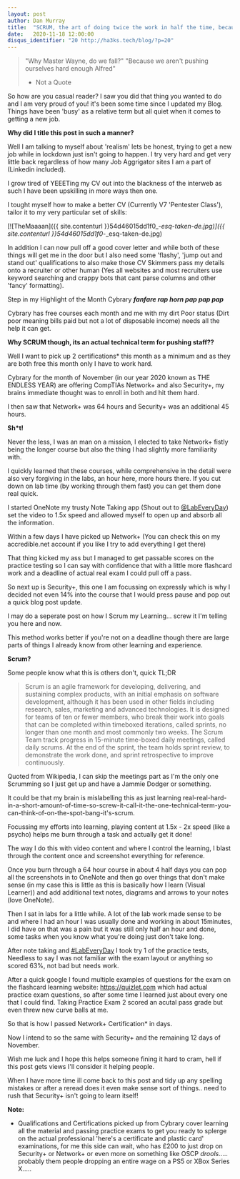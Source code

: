 ```yaml
---
layout: post
author: Dan Murray
title:  "SCRUM, the art of doing twice the work in half the time, because you're a god damn madman"
date:   2020-11-18 12:00:00
disqus_identifier: "20 http://ha3ks.tech/blog/?p=20"
---
```


>"Why Master Wayne, do we fall?"
>"Because we aren't pushing ourselves hard enough Alfred"
>- Not a Quote

So how are you casual reader? I saw you did that thing you wanted to do and I am very proud of you! it's been some time since I updated my Blog. Things have been 'busy' as a relative term but all quiet when it comes to getting a new job.
<!--more-->

<b>Why did I title this post in such a manner?</b>

Well I am talking to myself about 'realism' lets be honest, trying to get a new job while in lockdown just isn't going to happen. I try very hard and get very little back regardless of how many Job Aggrigator sites I am a part of (Linkedin included).

I grow tired of YEEETing my CV out into the blackness of the interweb as such I have been upskilling in more ways then one.

I tought myself how to make a better CV (Currently V7 'Pentester Class'), tailor it to my very particular set of skills:

[![TheMaaaan]({{ site.contenturl }}54d46015dd1f0_-_esq-taken-de.jpg)]({{ site.contenturl }}54d46015dd1f0_-_esq-taken-de.jpg)

In addition I can now pull off a good cover letter and while both of these things will get me in the door but I also need some 'flashy', 'jump out and stand out' qualifications to also make those CV Skimmers pass my details onto a recruiter or other human (Yes all websites and most recruiters use keyword searching and crappy bots that cant parse columns and other 'fancy' formatting).

Step in my Highlight of the Month Cybrary <b>*fanfare* *rap horn pap pap pap*</b>

Cybrary has free courses each month and me with my dirt Poor status (Dirt poor meaning bills paid but not a lot of disposable income) needs all the help it can get.


<b>Why SCRUM though, its an actual technical term for pushing staff??</b>

Well I want to pick up 2 certifications* this month as a minimum and as they are both free this month only I have to work hard.

Cybrary for the month of November (in our year 2020 known as THE ENDLESS YEAR) are offering CompTIAs Network+ and also Security+, my brains immediate thought was to enroll in both and hit them hard.

I then saw that Network+ was 64 hours and Security+ was an additional 45 hours.


<b>Sh*t!</b>

Never the less, I was an man on a mission, I elected to take Network+ fistly being the longer course but also the thing I had slightly more familiarity with.

I quickly learned that these courses, while comprehensive in the detail were also very forgiving in the labs, an hour here, more hours there. If you cut down on lab time (by working through them fast) you can get them done real quick.

I started OneNote my trusty Note Taking app (Shout out to [@LabEveryDay](https://twitter.com/labeveryday)) set the video to 1.5x speed and allowed myself to open up and absorb all the information.

Within a few days I have picked up Network+ (You can check this on my accredible.net account if you like I try to add everything I get there)

That thing kicked my ass but I managed to get passable scores on the practice testing so I can say with confidence that with a little more flashcard work and a deadline of actual real exam I could pull off a pass.

So next up is Security+, this one I am focussing on expressly which is why I decided not even 14% into the course that I would press pause and pop out a quick blog post update.

I may do a seperate post on how I Scrum my Learning... screw it I'm telling you here and now.

This method works better if you're not on a deadline though there are large parts of things I already know from other learning and experience.

<b>Scrum?</b>

Some people know what this is others don't, quick TL;DR

>Scrum is an agile framework for developing, delivering, and sustaining complex products, with 
>an initial emphasis on software development, although it has been used in other fields including
>research, sales, marketing and advanced technologies.
>It is designed for teams of ten or fewer members, who break their work into goals that can be 
>completed within timeboxed iterations, called sprints, no longer than one month and most commonly
>two weeks.
>The Scrum Team track progress in 15-minute time-boxed daily meetings, called daily scrums. At the
>end of the sprint, the team holds sprint review, to demonstrate the work done, and sprint
>retrospective to improve continuously.

Quoted from Wikipedia, I can skip the meetings part as I'm the only one Scrumming so I just get up and have a Jammie Dodger or something.

It could be that my brain is mislabelling this as just learning real-real-hard-in-a-short-amount-of-time-so-screw-it-call-it-the-one-technical-term-you-can-think-of-on-the-spot-bang-it's-scrum.

Focussing my efforts into learning, playing content at 1.5x - 2x speed (like a psycho) helps me burn through a task and actually get it done!

The way I do this with video content and where I control the learning, I blast through the content once and screenshot everything for reference.

Once you burn through a 64 hour course in about 4 half days you can pop all the screenshots in to OneNote and then go over things that don't make sense (in my case this is little as this is basically how I learn (Visual Learner)) and add additional text notes, diagrams and arrows to your notes (love OneNote).

Then I sat in labs for a little while. A lot of the lab work made sense to be and where I had an hour I was usually done and working in about 15minutes, I did have on that was a pain but it was still only half an hour and done, some tasks when you know what you're doing just don't take long.

After note taking and [#LabEveryDay](https://twitter.com/hashtag/labeveryday?lang=en) I took try 1 of the practice tests, Needless to say I was not familiar with the exam layout or anything so scored 63%, not bad but needs work.

After a quick google I found multiple examples of questions for the exam on the flashcard learning website: https://quizlet.com which had actual practice exam questions, so after some time I learned just about every one that I could find. Taking Practice Exam 2 scored an acutal pass grade but even threw new curve balls at me.

So that is how I passed Network+ Certification* in days.

Now I intend to so the same with Security+ and the remaining 12 days of November.

Wish me luck and I hope this helps someone fining it hard to cram, hell if this post gets views I'll consider it helping people.



When I have more time ill come back to this post and tidy up any spelling mistakes or after a reread does it even make sense sort of things.. need to rush that Security+ isn't going to learn itself!




<b>Note:</b>
* Qualifications and Certifications picked up from Cybrary cover learning all the material and passing practice exams to get you ready to splerge on the actual professional 'here's a certificate and plastic card' examinations, for me this side can wait, who has £200 to just drop on Security+ or Network+ or even more on something like OSCP *drools*..... probably them people dropping an entire wage on a PS5 or XBox Series X.....